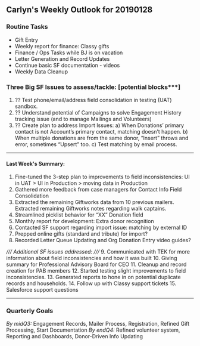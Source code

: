 ## Carlyn's Weekly Outlook for 20190128
### Routine Tasks
* Gift Entry
* Weekly report for finance: Classy gifts
* Finance / Ops Tasks while BJ is on vacation
* Letter Generation and Record Updates
* Continue basic SF documentation - videos
* Weekly Data Cleanup

### Three Big SF Issues to assess/tackle: [potential blocks***]
1. ?? Test phone/email/address field consolidation in testing (UAT) sandbox.
2. ?? Understand potential of Campaigns to solve Engagement History tracking issue (and to manage Mailings and Volunteers)
3. ?? Create plan to address Import Issues: a) When Donations’ primary contact is not Account’s primary contact, matching doesn’t happen.  b) When multiple donations are from the same donor, “Insert” throws and error, sometimes “Upsert” too.  c) Test matching by email process.

- - - -
#### Last Week's Summary:
1. Fine-tuned the 3-step plan to improvements to field inconsistencies: UI in UAT > UI in Production > moving data in Production
2. Gathered more feedback from case managers for Contact Info Field Consolidation
3. Extracted the remaining Giftworks data from 10 previous mailers.  Extracted remaining Giftworks notes regarding walk captains.
4. Streamlined picklist behavior for “XX” Donation field
5. Monthly report for development: Extra donor recognition
6. Contacted SF support regarding import issue: matching by external ID
7. Prepped online gifts (standard and tribute) for import?
8. Recorded Letter Queue Updating and Org Donation Entry video guides?


*/// Additional SF issues addressed: ///*
9. Communicated with TEK for more information about field inconsistencies and how it was built
10. Giving summary for Professional Advisory Board for CEO
11. Cleanup and record creation for PAB members
12. Started testing slight improvements to field inconsistencies.
13. Generated reports to hone in on potential duplicate records and households.
14. Follow up with Classy support tickets
15. Salesforce support questions


- - - -
### Quarterly Goals
*By midQ3:* Engagement Records, Mailer Process, Registration, Refined Gift Processing, Start Documentation
*By endQ4:* Refined volunteer system, Reporting and Dashboards, Donor-Driven Info Updating